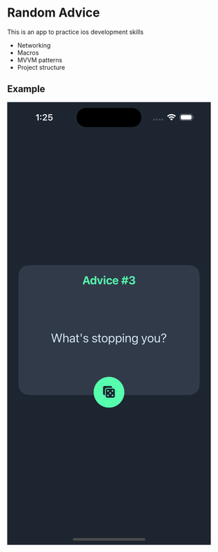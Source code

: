 # Random Advice

This is an app to practice ios development skills

- Networking
- Macros
- MVVM patterns
- Project structure

## Example
![Random Advice Example Image](https://github.com/cenidj/RandomAdvice/blob/main/RandomApp.png)
